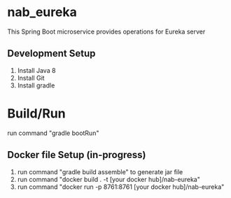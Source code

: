 # nab_eureka
This Spring Boot microservice provides operations for Eureka server

## Development Setup
1. Install Java 8
2. Install Git
3. Install gradle

# Build/Run
run command "gradle bootRun"

## Docker file Setup (in-progress)
1. run command "gradle build assemble" to generate jar file
2. run command "docker build . -t [your docker hub]/nab-eureka"
2. run command "docker run -p 8761:8761 [your docker hub]/nab-eureka"

